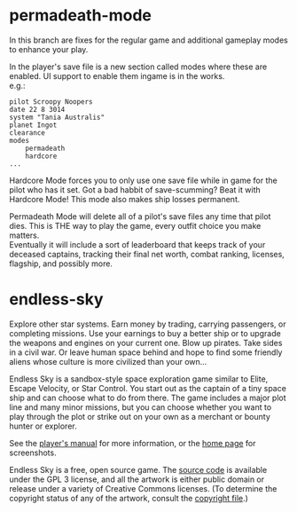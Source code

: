 # permadeath-mode

In this branch are fixes for the regular game and additional gameplay modes to enhance your play.

In the player's save file is a new section called modes where these are enabled. UI support to enable them ingame is in the works.  
e.g.:
```
pilot Scroopy Noopers
date 22 8 3014
system "Tania Australis"
planet Ingot
clearance
modes
	permadeath
	hardcore
...
```

Hardcore Mode forces you to only use one save file while in game for the pilot who has it set. Got a bad habbit of save-scumming? Beat it with Hardcore Mode! This mode also makes ship losses permanent.

Permadeath Mode will delete all of a pilot's save files any time that pilot dies. This is THE way to play the game, every outfit choice you make matters.  
Eventually it will include a sort of leaderboard that keeps track of your deceased captains, tracking their final net worth, combat ranking, licenses, flagship, and possibly more.


# endless-sky

Explore other star systems. Earn money by trading, carrying passengers, or completing missions. Use your earnings to buy a better ship or to upgrade the weapons and engines on your current one. Blow up pirates. Take sides in a civil war. Or leave human space behind and hope to find some friendly aliens whose culture is more civilized than your own...

Endless Sky is a sandbox-style space exploration game similar to Elite, Escape Velocity, or Star Control. You start out as the captain of a tiny space ship and can choose what to do from there. The game includes a major plot line and many minor missions, but you can choose whether you want to play through the plot or strike out on your own as a merchant or bounty hunter or explorer.

See the [player's manual](https://github.com/endless-sky/endless-sky/wiki/PlayersManual) for more information, or the [home page](https://endless-sky.github.io/) for screenshots.

Endless Sky is a free, open source game. The [source code](https://github.com/endless-sky/endless-sky/) is available under the GPL 3 license, and all the artwork is either public domain or release under a variety of Creative Commons licenses. (To determine the copyright status of any of the artwork, consult the [copyright file](https://github.com/endless-sky/endless-sky/blob/master/copyright).)
